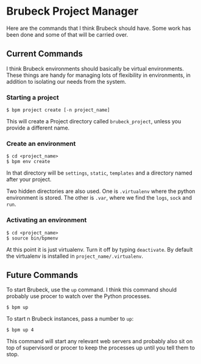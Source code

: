 # Brubeck Project Manager

Here are the commands that I think Brubeck should have. Some work has been done
and some of that will be carried over.


## Current Commands

I think Brubeck environments should basically be virtual environments. These
things are handy for managing lots of flexibility in environments, in addition
to isolating our needs from the system.


### Starting a project

    $ bpm project create [-n project_name]

This will create a Project directory called `brubeck_project`, unless you
provide a different name.


### Create an environment

    $ cd <project_name>
    $ bpm env create 
    
In that directory will be `settings`, `static`, `templates` and a directory
named after your project. 

Two hidden directories are also used. One is `.virtualenv` where the python
environment is stored. The other is `.var`, where we find the `logs`, `sock`
and `run`. 

### Activating an environment

    $ cd <project_name>
    $ source bin/bpmenv

At this point it is just virtualenv. Turn it off by typing `deactivate`. By 
default the virtualenv is installed in `project_name/.virtualenv`.


## Future Commands

To start Brubeck, use the `up` command. I think this command should probably use
procer to watch over the Python processes.

    $ bpm up
    
To start n Brubeck instances, pass a number to `up`:

    $ bpm up 4

This command will start any relevant web servers and probably also sit on top
of supervisord or procer to keep the processes up until you tell them to stop.
